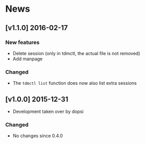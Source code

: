 # News

## [v1.1.0] 2016-02-17

### New features

* Delete session (only in tdmctl, the actual file is not removed)
* Add manpage

### Changed

* The `tdmctl list` function does now also list extra sessions

## [v1.0.0] 2015-12-31

* Development taken over by dopsi

### Changed

* No changes since 0.4.0
